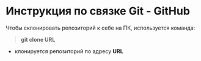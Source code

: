 # Инструкция по связке  Git - GitHub

Чтобы склонировать репозиторий к себе на ПК, используется команда:
>**git clone URL**
- клонируется репозиторий по адресу **URL**